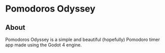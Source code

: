 # Pomodoros Odyssey

## About
Pomodoros Odyssey is a simple and beautiful (hopefully) Pomodoro timer app made using the Godot 4 engine.